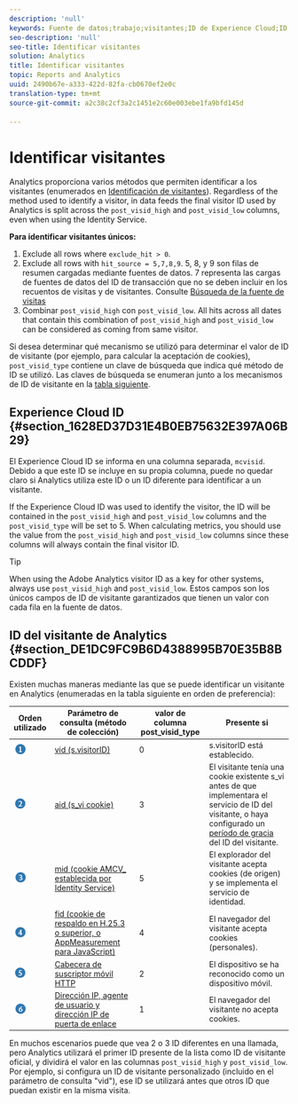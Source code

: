 ```yaml
---
description: 'null'
keywords: Fuente de datos;trabajo;visitantes;ID de Experience Cloud;ID de visitante de Analytics;identificar
seo-description: 'null'
seo-title: Identificar visitantes
solution: Analytics
title: Identificar visitantes
topic: Reports and Analytics
uuid: 2490b67e-a333-422d-82fa-cb0670ef2e0c
translation-type: tm+mt
source-git-commit: a2c38c2cf3a2c1451e2c60e003ebe1fa9bfd145d

---
```



# Identificar visitantes

Analytics proporciona varios métodos que permiten identificar a los visitantes (enumerados en [Identificación de visitantes](../../../export/analytics-data-feed/c-df-contents/datafeeds-visid.md#concept_BE966BABA7D0475BB706BC6676B8FA11)). Regardless of the method used to identify a visitor, in data feeds the final visitor ID used by Analytics is split across the `post_visid_high` and `post_visid_low` columns, even when using the Identity Service.

**Para identificar visitantes únicos:**

1. Exclude all rows where `exclude_hit > 0`.
1. Exclude all rows with `hit_source = 5,7,8,9`. 5, 8, y 9 son filas de resumen cargadas mediante fuentes de datos. 7 representa las cargas de fuentes de datos del ID de transacción que no se deben incluir en los recuentos de visitas y de visitantes. Consulte [Búsqueda de la fuente de visitas](../../../export/analytics-data-feed/c-df-contents/datafeeds-hit-source.md#concept_FE4C114F6A524F7593D5CAC944C36C42)
1. Combinar `post_visid_high` con `post_visid_low`. All hits across all dates that contain this combination of `post_visid_high` and `post_visid_low` can be considered as coming from same visitor.

Si desea determinar qué mecanismo se utilizó para determinar el valor de ID de visitante (por ejemplo, para calcular la aceptación de cookies), `post_visid_type` contiene un clave de búsqueda que indica qué método de ID se utilizó. Las claves de búsqueda se enumeran junto a los mecanismos de ID de visitante en la [tabla siguiente](../../../export/analytics-data-feed/c-df-contents/datafeeds-visid.md#table_D267D36451F643D1BB68AF6FEAA6AD1A).

## Experience Cloud ID {#section_1628ED37D31E4B0EB75632E397A06B29}

El Experience Cloud ID se informa en una columna separada, `mcvisid`. Debido a que este ID se incluye en su propia columna, puede no quedar claro si Analytics utiliza este ID o un ID diferente para identificar a un visitante.

If the Experience Cloud ID was used to identify the visitor, the ID will be contained in the `post_visid_high` and `post_visid_low` columns and the `post_visid_type` will be set to 5. When calculating metrics, you should use the value from the `post_visid_high` and `post_visid_low` columns since these columns will always contain the final visitor ID.

>[!TIP]
>
> When using the Adobe Analytics visitor ID as a key for other systems, always use `post_visid_high` and `post_visid_low`. Estos campos son los únicos campos de ID de visitante garantizados que tienen un valor con cada fila en la fuente de datos.

## ID del visitante de Analytics {#section_DE1DC9FC9B6D4388995B70E35B8BCDDF}

Existen muchas maneras mediante las que se puede identificar un visitante en Analytics (enumeradas en la tabla siguiente en orden de preferencia):

| Orden utilizado | Parámetro de consulta (método de colección) | valor de columna post_visid_type | Presente si |
|---|---|---|---|
| ![](assets/step1_icon.png) | [vid (s.visitorID)](https://marketing.adobe.com/resources/help/en_US/sc/implement/visid_custom.html) | 0 | s.visitorID está establecido. |
| ![](assets/step2_icon.png) | [aid (s_vi cookie)](https://marketing.adobe.com/resources/help/en_US/sc/implement/visid_analytics.html) | 3 | El visitante tenía una cookie existente s_vi antes de que implementara el servicio de ID del visitante, o haya configurado un [período de gracia](https://marketing.adobe.com/resources/help/en_US/mcvid/mcvid_grace_period.html) del ID del visitante. |
| ![](assets/step3_icon.png) | [mid (cookie AMCV_ establecida por Identity Service)](https://marketing.adobe.com/resources/help/en_US/mcvid/) | 5 | El explorador del visitante acepta cookies (de origen) y se implementa el servicio de identidad. |
| ![](assets/step4_icon.png) | [fid (cookie de respaldo en H.25.3 o superior, o AppMeasurement para JavaScript)](https://marketing.adobe.com/resources/help/en_US/sc/implement/visid_fallback.html) | 4 | El navegador del visitante acepta cookies (personales). |
| ![](assets/step5_icon.png) | [Cabecera de suscriptor móvil HTTP](https://marketing.adobe.com/resources/help/en_US/sc/implement/visid_mobile.html) | 2 | El dispositivo se ha reconocido como un dispositivo móvil. |
| ![](assets/step6_icon.png) | [Dirección IP, agente de usuario y dirección IP de puerta de enlace](https://marketing.adobe.com/resources/help/en_US/sc/implement/visid_fallback.html) | 1 | El navegador del visitante no acepta cookies. |

En muchos escenarios puede que vea 2 o 3 ID diferentes en una llamada, pero Analytics utilizará el primer ID presente de la lista como ID de visitante oficial, y dividirá el valor en las columnas `post_visid_high` y `post_visid_low`. Por ejemplo, si configura un ID de visitante personalizado (incluido en el parámetro de consulta "vid"), ese ID se utilizará antes que otros ID que puedan existir en la misma visita.
